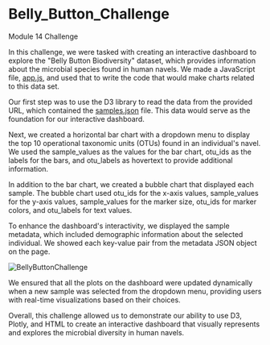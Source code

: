 # Belly_Button_Challenge
Module 14 Challenge

In this challenge, we were tasked with creating an interactive dashboard to explore the "Belly Button Biodiversity" dataset, which provides information about the microbial species found in human navels. We made a JavaScript file, [app.js](https://github.com/aliciahlavac/Belly_Button_Challenge/blob/main/StarterCode/static/js/app.js), and used that to write the code that would make charts related to this data set.  

Our first step was to use the D3 library to read the data from the provided URL, which contained the [samples.json](https://github.com/aliciahlavac/Belly_Button_Challenge/blob/main/StarterCode/samples.json) file. This data would serve as the foundation for our interactive dashboard.

Next, we created a horizontal bar chart with a dropdown menu to display the top 10 operational taxonomic units (OTUs) found in an individual's navel. We used the sample_values as the values for the bar chart, otu_ids as the labels for the bars, and otu_labels as hovertext to provide additional information.

In addition to the bar chart, we created a bubble chart that displayed each sample. The bubble chart used otu_ids for the x-axis values, sample_values for the y-axis values, sample_values for the marker size, otu_ids for marker colors, and otu_labels for text values.

To enhance the dashboard's interactivity, we displayed the sample metadata, which included demographic information about the selected individual. We showed each key-value pair from the metadata JSON object on the page.

![BellyButtonChallenge](https://github.com/aliciahlavac/Belly_Button_Challenge/assets/127240852/9169b6d9-9506-4080-801f-0bdca4b35b38)

We ensured that all the plots on the dashboard were updated dynamically when a new sample was selected from the dropdown menu, providing users with real-time visualizations based on their choices.

Overall, this challenge allowed us to demonstrate our ability to use D3, Plotly, and HTML to create an interactive dashboard that visually represents and explores the microbial diversity in human navels.
